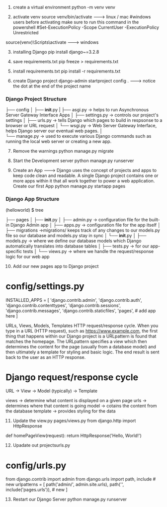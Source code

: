 1. create a virtual environment 
python -m venv venv

2. activate venv 
source venv/bin/activate  ---> linux / mac
#windows users  before activating make sure to run this command in the powershell
#Set-ExecutionPolicy -Scope CurrentUser -ExecutionPolicy Unrestricted

source(venv)\Scripts\activate ---> windows

3. installing Django
pip install django~=3.2.8

4. save requirements.txt 
pip freeze > requirements.txt

5. install requirements.txt
pip install -r requirements.txt

6. create Django project
django-admin startproject config . ---> notice the dot at the end of the project name

### Django Project Structure ###

├── config
    │
    ├── __init__.py
    |
    ├── asgi.py -> helps to run Asynchronous Server Gateway Interface Apps
    │
    ├── settings.py -> controls our project's settings
    │
    ├── urls.py -> tells Django which pages to build in respsonse to a browser or URL request
    │
    └── wsgi.py -> Web Server Gateway Interface, helps Django server our eventual web pages.
│   
└── manage.py  -> used to execute various Django commands such as running the local web server or creating a new app.

7. Remove the warnings
python manage.py migrate

8. Start the Development server
python manage.py runserver

9. Create an App ---> Django uses the concept of projects and apps to keep code clean and readable. A single Django project contains one or more apps within it that all work together to power a web application.
Create our first App
python manage.py startapp pages

### Django App Structure ###
(helloworld) $ tree

├── pages
    │
    ├── __init__.py
    │
    ├── admin.py -> configuration file for the built-in Django Admin app
    │
    ├── apps.py -> configuration file for the app itself
    │   
    ├── migrations ->migrations/ keeps track of any changes to our models.py file so our database and models.py stay in sync
        │
        └── __init__.py
    │
    ├── models.py -> where we define our database models which Django automatically translates into database tables
    │
    ├── tests.py -> for our app-specific tests
    │
    └── views.py -> where we handle the request/response logic for our web app


10. Add our new pages app to Django project
# config/settings.py
INSTALLED_APPS = [
    'django.contrib.admin',
    'django.contrib.auth',
    'django.contrib.contenttypes',
    'django.contrib.sessions',
    'django.contrib.messages',
    'django.contrib.staticfiles',
    'pages', # add app here
]

URLs, Views, Models, Templates
HTTP request/response cycle.
When you type in a URL (HTTP request), such as https://www.example.com, the first thing that happens within our Django project is a URLpattern is found that matches the homepage.
The URLpattern specifies a view which then determines the content for the page (usually from a database model) and then ultimately a template for styling and basic logic. The end result is sent back to the user as an HTTP response.

# Django request/response cycle
URL -> View -> Model (typically) -> Template

views -> determine what content is displayed on a given page
urls -> determines where that content is going
model -> cotains the content from the database
template -> provides styling for the data

11. Update the view.py
pages/views.py
from django.http import HttpResponse

def homePageView(request):
    return HttpResponse('Hello, World!')


12. Upadate out projectsurls.py
# config/urls.py
from django.contrib import admin
from django.urls import path, include # new
urlpatterns = [
    path('admin/', admin.site.urls),
    path('', include('pages.urls')), # new
]

13. Restart our Django Server
python manage.py runserver
